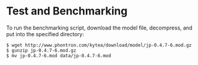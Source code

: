 # Test and Benchmarking

To run the benchmarking script, download the model file, decompress, and put into the specified directory:
```
$ wget http://www.phontron.com/kytea/download/model/jp-0.4.7-6.mod.gz
$ gunzip jp-0.4.7-6.mod.gz
$ mv jp-0.4.7-6.mod data/jp-0.4.7-6.mod
```
